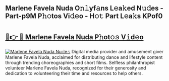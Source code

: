 ## Marlene Favela Nuda O𝚗𝚕yf𝚊ns L𝚎a𝚔ed N𝚞𝚍es - Part-p9M P𝚑𝚘tos Vi𝚍𝚎o - H𝚘𝚝 Part L𝚎a𝚔s KPof0

# <h2><a href="http://kfe1ayd.oniu.top/?m=Marlene+Favela+Nuda">🔗👉 🔴 Marlene Favela Nuda P𝚑ot𝚘𝚜 V𝚒d𝚎o</a></h2>

[![Marlene Favela Nuda Nu𝚍e𝚜](https://i.imgur.com/0qMVB7G.gif)](http://kfe1ayd.oniu.top/?m=Marlene+Favela+Nuda)
Digital media provider and amusement giver Marlene Favela Nuda, acclaimed for distributing dance and lifestyle content through trending choreographies and short films. Selfless philanthropist volunteer Marlene Favela Nuda, recognized for their generosity and dedication to volunteering their time and resources to help others.  
